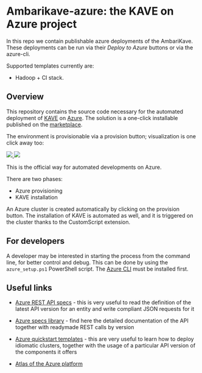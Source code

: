 # Ambarikave-azure: the KAVE on Azure project

In this repo we contain publishable azure deployments of the AmbariKave. These deployments can be run via their *Deploy to Azure* buttons or via the azure-cli.

Supported templates currently are: 

 - Hadoop + CI stack.

## Overview

This repository contains the source code necessary for the automated deployment of [KAVE](http://kave.io) on [Azure](https://azure.microsoft.com/). The solution is a one-click installable published on the [marketplace](https://azure.microsoft.com/en-us/marketplace/).

The environment is provisionable via a provision button; visualization is one click away too: 

<a href="https://portal.azure.com/#create/Microsoft.Template/uri/https%3A%2F%2Fraw.githubusercontent.com%2DataAnalyticsOrganization%2AmbariKave-azure%2master%2Artifacts%2MainTemplate.json" target="_blank">
    <img src="http://azuredeploy.net/deploybutton.png"/>
</a>
<a href="http://armviz.io/#/?load=https%3A%2F%2Fraw.githubusercontent.com%2DataAnalyticsOrganization%2AmbariKave-azure%2master%2Artifacts%2MainTemplate.json" target="_blank">
    <img src="http://armviz.io/visualizebutton.png"/>
</a>

This is the official way for automated developments on Azure.

There are two phases:

 * Azure provisioning
 * KAVE installation

An Azure cluster is created automatically by clicking on the provision button. The installation of KAVE is automated as well, and it is triggered on the cluster thanks to the CustomScript extension.


## For developers

A developer may be interested in starting the process from the command line, for better control and debug. This can be done by using the `azure_setup.ps1` PowerShell script. The [Azure CLI](https://azure.microsoft.com/en-us/documentation/articles/xplat-cli-install/) must be installed first.


## Useful links

 * [Azure REST API specs](https://github.com/Azure/azure-rest-api-specs) - this is very useful to read the definition of the latest API version for an entity and write compliant JSON requests for it
 
 * [Azure specs library](https://msdn.microsoft.com/en-us/library/azure/mt163564.aspx) - find here the detailed documentation of the API together with readymade REST calls by version
 
 * [Azure quickstart templates](https://github.com/Azure/azure-quickstart-templates) - this are very useful to learn how to deploy idiomatic clusters, together with the usage of a particular API version of the components it offers
 
 * [Atlas of the Azure platform](http://azureplatform.azurewebsites.net)
